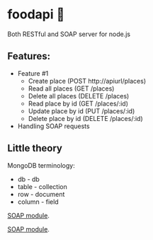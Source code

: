 # foodapi :fork_and_knife:
Both RESTful and SOAP server for node.js
## Features:
* Feature #1
  * Create place (POST http://apiurl/places)
  * Read all places (GET /places)
  * Delete all places (DELETE /places)
  * Read place by id (GET /places/:id)
  * Update place by id (PUT /places/:id)
  * Delete place by id (DELETE /places/:id)
* Handling SOAP requests
## Little theory
MongoDB terminology:
* db - db
* table - collection
* row - document
* column - field

[SOAP module](https://github.com/vpulim/node-soap).

[SOAP module](https://github.com/Liemrist/foodapi#features).
